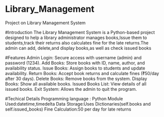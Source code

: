 # Library_Management
Project on Library Management System

#Introduction
The Library Management System is a Python-based project designed to help a library administrator manages books,Issue them to students,track their returns
also calculates fine for the late returns.The admin can add, delete,and display books,as well as check issued books

#Features
Admin Login: Secure access with username (admin) and password (1234).
Add Books: Store books with ID, name, author, and availability status.
Issue Books: Assign books to students and update availability.
Return Books: Accept book returns and calculate fines (₹50/day after 30 days).
Delete Books: Remove books from the system.
Display Books: Show all available books.
Issued Books List: View details of all issued books.
Exit System: Allows the admin to quit the program.

#Techical Details
Programming language : Python
Module Used:datetime,timedelta
Data Storage:Uses Dictionaries(self.books and self.issued_books)
Fine Calculation:50 per day for late returns


